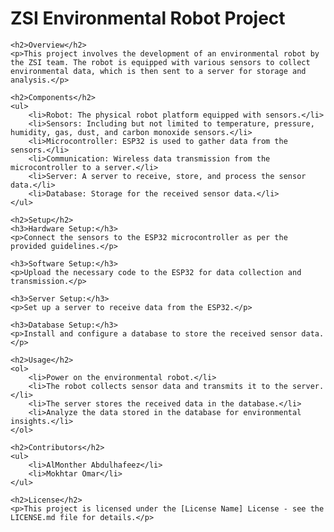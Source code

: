 <!DOCTYPE html>
<html>

<head>
    <title>ZSI Environmental Robot Project</title>
</head>

<body>
    <h1>ZSI Environmental Robot Project</h1>

    <h2>Overview</h2>
    <p>This project involves the development of an environmental robot by the ZSI team. The robot is equipped with various sensors to collect environmental data, which is then sent to a server for storage and analysis.</p>

    <h2>Components</h2>
    <ul>
        <li>Robot: The physical robot platform equipped with sensors.</li>
        <li>Sensors: Including but not limited to temperature, pressure, humidity, gas, dust, and carbon monoxide sensors.</li>
        <li>Microcontroller: ESP32 is used to gather data from the sensors.</li>
        <li>Communication: Wireless data transmission from the microcontroller to a server.</li>
        <li>Server: A server to receive, store, and process the sensor data.</li>
        <li>Database: Storage for the received sensor data.</li>
    </ul>

    <h2>Setup</h2>
    <h3>Hardware Setup:</h3>
    <p>Connect the sensors to the ESP32 microcontroller as per the provided guidelines.</p>

    <h3>Software Setup:</h3>
    <p>Upload the necessary code to the ESP32 for data collection and transmission.</p>

    <h3>Server Setup:</h3>
    <p>Set up a server to receive data from the ESP32.</p>

    <h3>Database Setup:</h3>
    <p>Install and configure a database to store the received sensor data.</p>

    <h2>Usage</h2>
    <ol>
        <li>Power on the environmental robot.</li>
        <li>The robot collects sensor data and transmits it to the server.</li>
        <li>The server stores the received data in the database.</li>
        <li>Analyze the data stored in the database for environmental insights.</li>
    </ol>

    <h2>Contributors</h2>
    <ul>
        <li>AlMonther Abdulhafeez</li>
        <li>Mokhtar Omar</li>
    </ul>

    <h2>License</h2>
    <p>This project is licensed under the [License Name] License - see the LICENSE.md file for details.</p>
</body>

</html>
